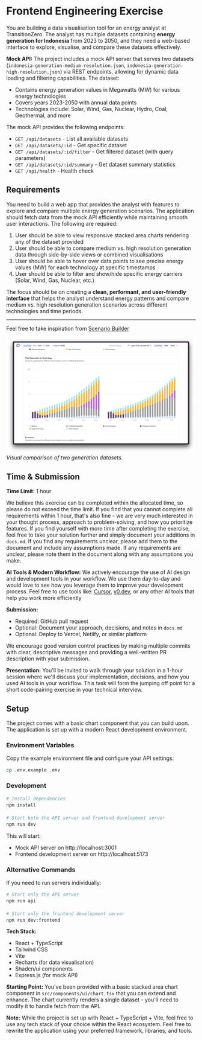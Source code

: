 # Frontend Engineering Exercise

You are building a data visualisation tool for an energy analyst at TransitionZero. The analyst has multiple datasets containing **energy generation for Indonesia** from 2023 to 2050, and they need a web-based interface to explore, visualise, and compare these datasets effectively.

**Mock API:**
The project includes a mock API server that serves two datasets (`indonesia-generation-medium-resolution.json`, `indonesia-generation-high-resolution.json`) via REST endpoints, allowing for dynamic data loading and filtering capabilities. The dataset:
   - Contains energy generation values in Megawatts (MW) for various energy technologies
   - Covers years 2023-2050 with annual data points
   - Technologies include: Solar, Wind, Gas, Nuclear, Hydro, Coal, Geothermal, and more

The mock API provides the following endpoints:

- `GET /api/datasets` - List all available datasets
- `GET /api/datasets/:id` - Get specific dataset
- `GET /api/datasets/:id/filter` - Get filtered dataset (with query parameters)
- `GET /api/datasets/:id/summary` - Get dataset summary statistics
- `GET /api/health` - Health check

## Requirements

You need to build a web app that provides the analyst with features to explore and compare multiple energy generation scenarios. The application should fetch data from the mock API efficiently while maintaining smooth user interactions. The following are required:

1. User should be able to view responsive stacked area charts rendering any of the dataset provided
2. User should be able to compare medium vs. high resolution generation data through side-by-side views or combined visualisations
3. User should be able to hover over data points to see precise energy values (MW) for each technology at specific timestamps
4. User should be able to filter and show/hide specific energy carriers (Solar, Wind, Gas, Nuclear, etc.)

The focus should be on creating a **clean, performant, and user-friendly interface** that helps the analyst understand energy patterns and compare medium vs. high resolution generation scenarios across different technologies and time periods.

---

Feel free to take inspiration from [Scenario Builder](https://builder.transitionzero.org/tz/The-Gambia/Current-Policy-scenario-for-The-Gambia?compare=Least-Cost-scenario-for-The-Gambia)

![Scenario Comparison](public/images/scenario-comparison.png)
*Visual comparison of two generation datasets.*


## Time & Submission

**Time Limit:** 1 hour

We believe this exercise can be completed within the allocated time, so please do not exceed the time limit. If you find that you cannot complete all requirements within 1 hour, that's also fine - we are very much interested in your thought process, approach to problem-solving, and how you prioritize features. If you find yourself with more time after completing the exercise, feel free to take your solution further and simply document your additions in `docs.md`. If you find any requirements unclear, please add them to the document and include any assumptions made. If any requirements are unclear, please note them in the document along with any assumptions you make.

**AI Tools & Modern Workflow:**
We actively encourage the use of AI design and development tools in your workflow. We use them day-to-day and would love to see how you leverage them to improve your development process. Feel free to use tools like: [Cursor](https://cursor.so/), [v0.dev](https://v0.dev/), or any other AI tools that help you work more efficiently

**Submission:**
- Required: GitHub pull request
- Optional: Document your approach, decisions, and notes in `docs.md`
- Optional: Deploy to Vercel, Netlify, or similar platform

We encourage good version control practices by making multiple commits with clear, descriptive messages and providing a well-written PR description with your submission.


**Presentation:**
You'll be invited to walk through your solution in a 1-hour session where we'll discuss your implementation, decisions, and how you used AI tools in your workflow. This task will form the jumping off point for a short code-pairing exercise in your technical interview.

## Setup

The project comes with a basic chart component that you can build upon. The application is set up with a modern React development environment.

### Environment Variables

Copy the example environment file and configure your API settings:

```bash
cp .env.example .env
```

### Development

```bash
# Install dependencies
npm install

# Start both the API server and frontend development server
npm run dev
```

This will start:
- Mock API server on http://localhost:3001
- Frontend development server on http://localhost:5173

### Alternative Commands

If you need to run servers individually:

```bash
# Start only the API server
npm run api

# Start only the frontend development server
npm run dev:frontend
```

**Tech Stack:**
- React + TypeScript
- Tailwind CSS
- Vite
- Recharts (for data visualisation)
- Shadcn/ui components
- Express.js (for mock API)

**Starting Point:**
You've been provided with a basic stacked area chart component in `src/components/ui/chart.tsx` that you can extend and enhance. The chart currently renders a single dataset - you'll need to modify it to handle fetch from the API.

**Note:** While the project is set up with React + TypeScript + Vite, feel free to use any tech stack of your choice within the React ecosystem. Feel free to rewrite the application using your preferred framework, libraries, and tools.

